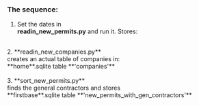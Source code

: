 ### The sequence:
1. Set the dates in <br>
**readin_new_permits.py** and run it. Stores:<br>
<br>
2. **readin_new_companies.py**<br>
creates an actual table of companies in:<br>
**home**.sqlite table **'companies'**<br><br>
3. **sort_new_permits.py**<br>
finds the general contractors and stores<br>
**firstbase**.sqlite table **'new_permits_with_gen_contractors'**<br><br>


